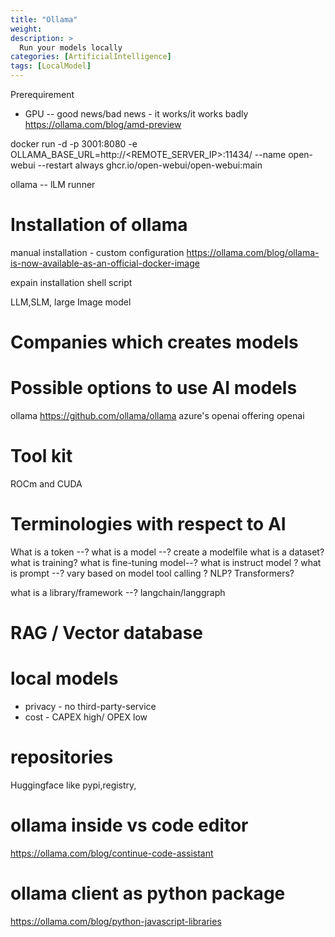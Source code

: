 ```yaml
---
title: "Ollama"
weight: 
description: >
  Run your models locally
categories: [ArtificialIntelligence]
tags: [LocalModel]
---
```


Prerequirement 
- GPU -- good news/bad news - it works/it works badly
https://ollama.com/blog/amd-preview

docker run -d -p 3001:8080 -e OLLAMA_BASE_URL=http://<REMOTE_SERVER_IP>:11434/  --name open-webui --restart always ghcr.io/open-webui/open-webui:main

ollama -- lLM runner 


# Installation of ollama
  manual installation - custom configuration 
  https://ollama.com/blog/ollama-is-now-available-as-an-official-docker-image

expain installation shell script 

LLM,SLM, large Image model
# Companies which creates models 

# Possible options to use AI models
ollama https://github.com/ollama/ollama
azure's openai offering 
openai 

# Tool kit 
ROCm and CUDA

# Terminologies with respect to AI

What is a token --?
what is a model --? create a modelfile
what is a dataset? 
what is training?
what is fine-tuning model--? 
what is instruct model ?
what is prompt --? vary based on model
tool calling ?
NLP?
Transformers? 


what is a library/framework --?
  langchain/langgraph 


# RAG / Vector database


# local models
- privacy - no third-party-service
- cost - CAPEX high/ OPEX low

# repositories
Huggingface like pypi,registry,



# ollama inside vs code editor 
https://ollama.com/blog/continue-code-assistant


# ollama client as python package 
https://ollama.com/blog/python-javascript-libraries

